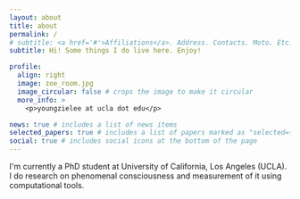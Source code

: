 ```yaml
---
layout: about
title: about
permalink: /
# subtitle: <a href='#'>Affiliations</a>. Address. Contacts. Moto. Etc.
subtitle: Hi! Some things I do live here. Enjoy!

profile:
  align: right
  image: zoe_room.jpg
  image_circular: false # crops the image to make it circular
  more_info: >
    <p>youngzielee at ucla dot edu</p>

news: true # includes a list of news items
selected_papers: true # includes a list of papers marked as "selected={true}"
social: true # includes social icons at the bottom of the page
---
```


I'm currently a PhD student at University of California, Los Angeles (UCLA).
I do research on phenomenal consciousness and measurement of it using computational tools.